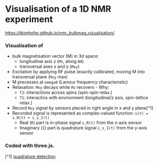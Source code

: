 # Visualisation of a 1D NMR experiment

https://tkimhofer.github.io/nmr_bulkmag_vizualisation/

### Visualisation of
- bulk magnetisation vector (M) in 3d space:
  - longitudinal axis z (`Mz`, along `B0`)
  - transversal axes x and y (`Mxy`)
- Excitation by applying RF pulse (exactly calibrated, moving M into transversal plane (`Mxy` max)
- M precesses at `omega0` (Lamour frequency characteristic) 
- Relaxation: `Mxy` decays while `Mz` recovers - Why:
  - `T2`: interactions across spins (spin-spin relax.)
  - `T1`: interactins with environment (longitudinal/z axis, spin-lattice relax.)
- Record `Mxy` signal by sensors placed in right angle in x and y plane[^1]
- Recorded signal is represented as complex-valued function: `s(t) = s_R(t) + i_s_I(t)` 
    - Real (`R`) part is in-phase signal `s_R(t)` from the x-axis sensor
    - Imaginary (`I`) part is quadrature signal `i_s_I(t)` from the y-axis sensor


### Coded with three.js.

[^1] [quadrature detection](https://en.wikipedia.org/wiki/In-phase_and_quadrature_components)
